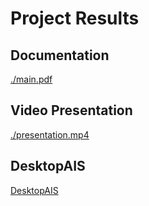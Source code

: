 # Project Results
## Documentation
[./main.pdf](./main.pdf)
## Video Presentation
[./presentation.mp4](./presentation.mp4)
## DesktopAIS
[DesktopAIS](https://github.com/BetterAIS/DesktopAIS)
